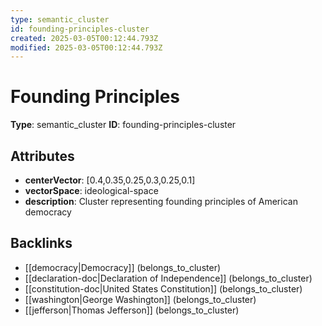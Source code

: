 ```yaml
---
type: semantic_cluster
id: founding-principles-cluster
created: 2025-03-05T00:12:44.793Z
modified: 2025-03-05T00:12:44.793Z
---
```


# Founding Principles

**Type**: semantic_cluster
**ID**: founding-principles-cluster

## Attributes

- **centerVector**: [0.4,0.35,0.25,0.3,0.25,0.1]
- **vectorSpace**: ideological-space
- **description**: Cluster representing founding principles of American democracy

## Backlinks

- [[democracy|Democracy]] (belongs_to_cluster)
- [[declaration-doc|Declaration of Independence]] (belongs_to_cluster)
- [[constitution-doc|United States Constitution]] (belongs_to_cluster)
- [[washington|George Washington]] (belongs_to_cluster)
- [[jefferson|Thomas Jefferson]] (belongs_to_cluster)

